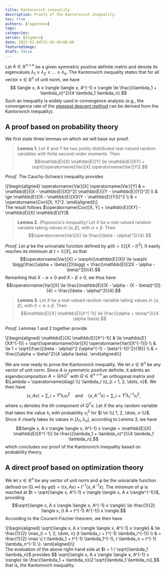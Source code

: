 ```yaml
---
title: Kantorovich inequality
description: Proofs of the Kantorovich inequality.
toc: true
authors: [ragonneau]
tags:
categories:
series: [Algebra]
date: 2022-01-04T22:45:45+08:00
featuredImage:
draft: false
---
```


Let $A \in \mathbb{R}^{n \times n}$ be a given symmetric positive definite matrix and denote its eigenvalues $\lambda_1 \le \lambda_2 \le \dots \le \lambda_n$.
The Kantorovich inequality states that for all vector $x \in \mathbb{R}^n$ of unit norm, we have
$$ \langle x, A x \rangle \langle x, A^{-1} x \rangle \le \frac{(\lambda_1 + \lambda_n)^2}{4 \lambda_1 \lambda_n}.$$
Such an inequality is widely used in convergence analysis (e.g., the convergence rate of the [steepest descent method](https://en.wikipedia.org/wiki/Gradient_descent) can be derived from the Kantorovich inequality).

## A proof based on probability theory

We first state three lemmas on which we will base our proof.

> **Lemma 1.**
> Let $X$ and $Y$ be two jointly distributed real-valued random variables with finite second-order moments.
> Then
> $$\mathbb{E}[X] \mathbb{E}[Y] \le \mathbb{E}[XY] + \sqrt{\operatorname{Var}[X] \operatorname{Var}[Y]}.$$

*Proof.* The Cauchy-Schwarz inequality provides
<div>
    \[\begin{aligned}
        \operatorname{Var}[X] \operatorname{Var}[Y]
            & = \mathbb{E}[(X - \mathbb{E}[X])^2] \mathbb{E}[(Y - \mathbb{E}[Y])^2] \\
            & \ge \mathbb{E}[(X - \mathbb{E}[X])(Y - \mathbb{E}[Y])]^2 \\
            & = \operatorname{Cov}[X, Y]^2.
    \end{aligned}\]
</div>
The result follows $\operatorname{Cov}[X, Y] = \mathbb{E}[XY] - \mathbb{E}[X] \mathbb{E}[Y]$.

> **Lemma 2.** *(Popoviciu’s inequality)*
> Let $X$ be a real-valued random variable taking values in $[\alpha, \beta]$, with $\alpha \le \beta$.
> Then
> $$\operatorname{Var}[X] \le \frac{(\beta - \alpha)^2}{4}.$$

*Proof.* Let $\varphi$ be the univariate function defined by $\varphi(t) = \mathbb{E}[(X - t)^2]$.
It easily reaches its minimum at $t = \mathbb{E}[X]$, so that
$$\operatorname{Var}[X] = \varphi(\mathbb{E}[X]) \le \varphi \bigg(\frac{\alpha + \beta}{2}\bigg) = \frac{\mathbb{E}[(2X - \alpha - \beta)^2]}{4}.$$
Remarking that $X - \alpha \ge 0$ and $X - \beta \le 0$, we thus have
$$\operatorname{Var}[X] \le \frac{\mathbb{E}[(X - \alpha - (X - \beta))^2]}{4} = \frac{(\beta - \alpha)^2}{4}.$$

> **Lemma 3.**
> Let $X$ be a real-valued random variable taking values in $[\alpha, \beta]$, with $0 < \alpha \le \beta$.
> Then
> $$\mathbb{E}[X] \mathbb{E}[X^{-1}] \le \frac{(\alpha + \beta)^2}{4 \alpha \beta}.$$

*Proof.* Lemmas 1 and 2 together provide
<div>
    \[\begin{aligned}
        \mathbb{E}[X] \mathbb{E}[X^{-1}]
            & \le \mathbb{E}[XX^{-1}] + \sqrt{\operatorname{Var}[X] \operatorname{Var}[X^{-1}]} \\
            & \le 1 + \sqrt{\frac{(\beta - \alpha)^2 (\alpha^{-1} - \beta^{-1})^2}{16}} \\
            & = \frac{(\alpha + \beta)^2}{4 \alpha \beta}.
    \end{aligned}\]
</div>

We are now ready to prove the Kantorovich inequality.
We let $x \in \mathbb{R}^n$ be any vector of unit norm.
Since $A$ is symmetric positive definite, it admits an eigendecomposition $A = Q \Lambda Q^{\mathsf{T}}$ with $Q \in \mathbb{R}^{n \times n}$ an orthogonal matrix and $\Lambda = \operatorname{diag} \\{ \lambda_i \\}_{i = 1, 2, \dots, n}$.
We then have
$$\langle x, A x \rangle = \sum\_{i = 1}^n \lambda_i v_i^2 \quad \text{and} \quad \langle x, A^{-1} x \rangle = \sum\_{i = 1}^n \lambda_i^{-1} v_i^2,$$
where $v_i$ denotes the $i$th component of $Q^{\mathsf{T}} x$.
Let $X$ the any random variable that takes the value $\lambda_i$ with probability $v_i^2$ for $i \in \\{ 1, 2, \dots, n \\}$.
Since $X$ clearly takes its values in $[\lambda_1, \lambda_n]$, according to Lemma 3, we have
$$\langle x, A x \rangle \langle x, A^{-1} x \rangle = \mathbb{E}[X] \mathbb{E}[X^{-1}] \le \frac{(\lambda_1 + \lambda_n)^2}{4 \lambda_1 \lambda_n},$$
which concludes our proof of the Kantorovich inequality based on probability theory.

## A direct proof based on optimization theory

We let $x \in \mathbb{R}^n$ be any vector of unit norm and $\varphi$ be the univariate function defined on $(0, \infty)$ by $\varphi(t) = t \langle x, A x \rangle + t^{-1} \langle x, A^{-1} x \rangle$.
The minimum of $\varphi$ is reached at $t = \sqrt{\langle x, A^{-1} x \rangle \langle x, A x \rangle^{-1}}$, providing
$$\sqrt{\langle x, A x \rangle \langle x, A^{-1} x \rangle} \le \frac{1}{2} \langle x, (t A + t^{-1} A^{-1}) x \rangle.$$
According to the Courant-Fischer theorem, we then have
<div>
    \[\begin{aligned}
        \sqrt{\langle x, A x \rangle \langle x, A^{-1} x \rangle}
            & \le \frac{1}{2} \max_{i = 1, 2, \dots, n} (t \lambda_i + t^{-1} \lambda_i^{-1}) \\
            & = \frac{1}{2} \max \{  t \lambda_1 + t^{-1} \lambda_1^{-1}, t \lambda_n + t^{-1} \lambda_n^{-1} \}.
    \end{aligned}\]
</div>
The evaluation of the above right-hand side at $t = 1 / \sqrt{\lambda_1 \lambda_n}$ provides
$$ \sqrt{\langle x, A x \rangle \langle x, A^{-1} x \rangle} \le \frac{\lambda_1 + \lambda_n}{2 \sqrt{\lambda_1 \lambda_n}},$$
that is, the Kantorovich inequality.
